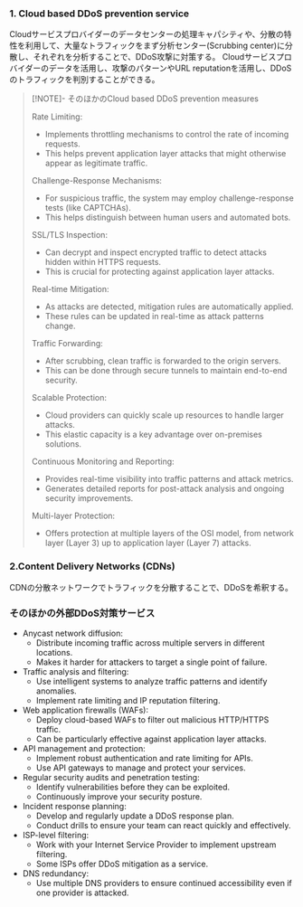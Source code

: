 ### 1. Cloud based DDoS prevention service
Cloudサービスプロバイダーのデータセンターの処理キャパシティや、分散の特性を利用して、大量なトラフィックをまず分析センター(Scrubbing center)に分散し、それぞれを分析することで、DDoS攻撃に対策する。
Cloudサービスプロバイダーのデータを活用し、攻撃のパターンやURL reputationを活用し、DDoSのトラフィックを判別することができる。

>[!NOTE]- そのほかのCloud based DDoS prevention measures
>
>Rate Limiting:
>- Implements throttling mechanisms to control the rate of incoming requests.
>- This helps prevent application layer attacks that might otherwise appear as legitimate traffic.
>  
>Challenge-Response Mechanisms:
   > - For suspicious traffic, the system may employ challenge-response tests (like CAPTCHAs).
   > - This helps distinguish between human users and automated bots.
   >
>SSL/TLS Inspection:
   > - Can decrypt and inspect encrypted traffic to detect attacks hidden within HTTPS requests.
   > - This is crucial for protecting against application layer attacks.
   >   
>Real-time Mitigation:
   > - As attacks are detected, mitigation rules are automatically applied.
   > - These rules can be updated in real-time as attack patterns change.
   >   
> Traffic Forwarding:
   > - After scrubbing, clean traffic is forwarded to the origin servers.
   > - This can be done through secure tunnels to maintain end-to-end security.
   >   
>Scalable Protection:
   > - Cloud providers can quickly scale up resources to handle larger attacks.
   > - This elastic capacity is a key advantage over on-premises solutions.
   >   
>Continuous Monitoring and Reporting:
   > - Provides real-time visibility into traffic patterns and attack metrics.
   > - Generates detailed reports for post-attack analysis and ongoing security improvements.
   >   
> Multi-layer Protection:
   > - Offers protection at multiple layers of the OSI model, from network layer (Layer 3) up to application layer (Layer 7) attacks.
   

### 2.Content Delivery Networks (CDNs)
CDNの分散ネットワークでトラフィックを分散することで、DDoSを希釈する。

### そのほかの外部DDoS対策サービス
- Anycast network diffusion:
    - Distribute incoming traffic across multiple servers in different locations.
    - Makes it harder for attackers to target a single point of failure.
- Traffic analysis and filtering:
    - Use intelligent systems to analyze traffic patterns and identify anomalies.
    - Implement rate limiting and IP reputation filtering.
- Web application firewalls (WAFs):
    - Deploy cloud-based WAFs to filter out malicious HTTP/HTTPS traffic.
    - Can be particularly effective against application layer attacks.
- API management and protection:
    - Implement robust authentication and rate limiting for APIs.
    - Use API gateways to manage and protect your services.
- Regular security audits and penetration testing:
    - Identify vulnerabilities before they can be exploited.
    - Continuously improve your security posture.
- Incident response planning:
    - Develop and regularly update a DDoS response plan.
    - Conduct drills to ensure your team can react quickly and effectively.
- ISP-level filtering:
    - Work with your Internet Service Provider to implement upstream filtering.
    - Some ISPs offer DDoS mitigation as a service.
- DNS redundancy:
    - Use multiple DNS providers to ensure continued accessibility even if one provider is attacked.